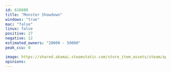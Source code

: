```yaml
---
id: 616680
title: "Monster Showdown"
windows: "true"
mac: "false"
linux: false
positive: 27
negative: 12
estimated_owners: "20000 - 50000"
peak_ccu: 0

image: https://shared.akamai.steamstatic.com/store_item_assets/steam/apps/616680/header.jpg?t=1726704918
opinions:
---
```

